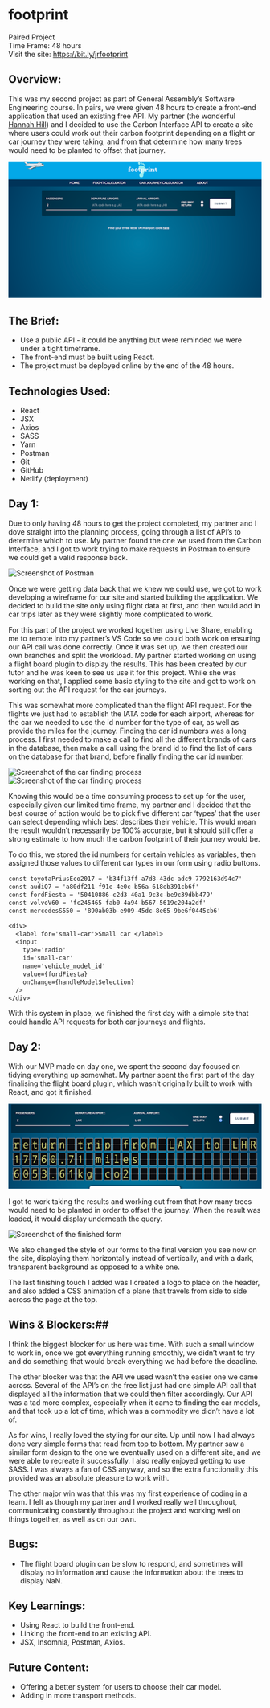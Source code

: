 # footprint #

Paired Project  
Time Frame: 48 hours  
Visit the site: https://bit.ly/jrfootprint  

## Overview: ##

This was my second project as part of General Assembly’s Software Engineering course. In pairs, we were given 48 hours to create a front-end application that used an existing free API. My partner (the wonderful [Hannah Hill](https://github.com/hannah-hill)) and I decided to use the Carbon Interface API to create a site where users could work out their carbon footprint depending on a flight or car journey they were taking, and from that determine how many trees would need to be planted to offset that journey.

![Screenshot of the finished product](./src/assets/readme_images/footprintSS.png)


## The Brief: ##

* Use a public API - it could be anything but were reminded we were under a tight timeframe.
* The front-end must be built using React.
* The project must be deployed online by the end of the 48 hours.


## Technologies Used: ##

*  React
*  JSX
*  Axios
*  SASS
*  Yarn
*  Postman
*  Git
*  GitHub
*  Netlify (deployment)


## Day 1: ##

Due to only having 48 hours to get the project completed, my partner and I dove straight into the planning process, going through a list of API’s to determine which to use. My partner found the one we used from the Carbon Interface, and I got to work trying to make requests in Postman to ensure we could get a valid response back.

![Screenshot of Postman](./src/assets/readme_images/postman1.png)

Once we were getting data back that we knew we could use, we got to work developing a wireframe for our site and started building the application. We decided to build the site only using flight data at first, and then would add in car trips later as they were slightly more complicated to work.

For this part of the project we worked together using Live Share, enabling me to remote into my partner’s VS Code so we could both work on ensuring our API call was done correctly. Once it was set up, we then created our own branches and split the workload. My partner started working on using a flight board plugin to display the results. This has been created by our tutor and he was keen to see us use it for this project. While she was working on that, I applied some basic styling to the site and got to work on sorting out the API request for the car journeys.

This was somewhat more complicated than the flight API request. For the flights we just had to establish the IATA code for each airport, whereas for the car we needed to use the id number for the type of car, as well as provide the miles for the journey. Finding the car id numbers was a long process. I first needed to make a call to find all the different brands of cars in the database, then make a call using the brand id to find the list of cars on the database for that brand, before finally finding the car id number.

![Screenshot of the car finding process](./src/assets/readme_images/postman2.png)
![Screenshot of the car finding process](./src/assets/readme_images/postman3.png)

Knowing this would be a time consuming process to set up for the user, especially given our limited time frame, my partner and I decided that the best course of action would be to pick five different car ‘types’ that the user can select depending which best describes their vehicle. This would mean the result wouldn’t necessarily be 100% accurate, but it should still offer a strong estimate to how much the carbon footprint of their journey would be.

To do this, we stored the id numbers for certain vehicles as variables, then assigned those values to different car types in our form using radio buttons.

```
const toyotaPriusEco2017 = 'b34f13ff-a7d8-43dc-adc9-7792163d94c7'
const audiQ7 = 'a80df211-f91e-4e0c-b56a-618eb391cb6f'
const fordFiesta = '50410886-c2d3-40a1-9c3c-be9c39dbb479'
const volvoV60 = 'fc245465-fab0-4a94-b567-5619c204a2df'
const mercedesS550 = '890ab03b-e909-45dc-8e65-9be6f0445cb6'
```

```
<div>
  <label for='small-car'>Small car </label>
  <input
    type='radio'
    id='small-car'
    name='vehicle_model_id'
    value={fordFiesta}
    onChange={handleModelSelection}
  />
</div>

```

With this system in place, we finished the first day with a simple site that could handle API requests for both car journeys and flights.

## Day 2: ##

With our MVP made on day one, we spent the second day focused on tidying everything up somewhat. My partner spent the first part of the day finalising the flight board plugin, which wasn’t originally built to work with React, and got it finished.

![Screenshot of the tickerboard feature](./src/assets/readme_images/tickerboard.png)

I got to work taking the results and working out from that how many trees would need to be planted in order to offset the journey. When the result was loaded, it would display underneath the query.

![Screenshot of the finished form](./src/assets/readme_images?form.png)

We also changed the style of our forms to the final version you see now on the site, displaying them horizontally instead of vertically, and with a dark, transparent background as opposed to a white one.

The last finishing touch I added was I created a logo to place on the header, and also added a CSS animation of a plane that travels from side to side across the page at the top.


## Wins & Blockers:##

I think the biggest blocker for us here was time. With such a small window to work in, once we got everything running smoothly, we didn’t want to try and do something that would break everything we had before the deadline.

The other blocker was that the API we used wasn’t the easier one we came across. Several of the API’s on the free list just had one simple API call that displayed all the information that we could then filter accordingly. Our API was a tad more complex, especially when it came to finding the car models, and that took up a lot of time, which was a commodity we didn’t have a lot of.

As for wins, I really loved the styling for our site. Up until now I had always done very simple forms that read from top to bottom. My partner saw a similar form design to the one we eventually used on a different site, and we were able to recreate it successfully. I also really enjoyed getting to use SASS. I was always a fan of CSS anyway, and so the extra functionality this provided was an absolute pleasure to work with.

The other major win was that this was my first experience of coding in a team. I felt as though my partner and I worked really well throughout, communicating constantly throughout the project and working well on things together, as well as on our own.


## Bugs: ##

* The flight board plugin can be slow to respond, and sometimes will display no information and cause the information about the trees to display NaN.


## Key Learnings: ##

* Using React to build the front-end.
* Linking the front-end to an existing API.
* JSX, Insomnia, Postman, Axios.


## Future Content: ##

* Offering a better system for users to choose their car model.
* Adding in more transport methods.

